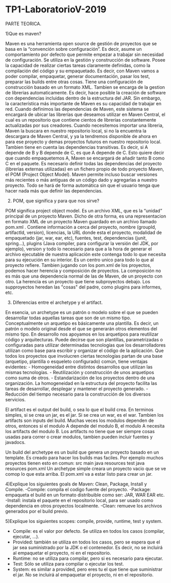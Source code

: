 # TP1-LaboratorioV-2019

PARTE TEORICA.

1)Que es maven?
  
  Maven es una herramienta open source de gestión de proyectos que se basa en la “convención sobre configuración”.
  Es decir, asume un comportamiento por defecto que permite empezar a trabajar sin necesidad de configuración.
  Se utiliza en la gestión y construcción de software. Posee la capacidad de realizar ciertas tareas claramente definidas, 
  como la compilación del código y su empaquetado. Es decir, con Maven vamos a poder compilar, empaquetar, generar documentación,
  pasar los test, preparar las builds entre otras cosas.
  Tiene una configuración de construcción basado en un formato XML.
  Tambien se encarga de la gestion de librerias automaticamente. Es decir, hace posible la creación de software con dependencias 
  incluidas dentro de la estructura del JAR. 
  Sin embargo, la característica más importante de Maven es su capacidad de trabajar en red. Cuando definimos las dependencias de
  Maven, este sistema se encargará de ubicar las librerías que deseamos utilizar en Maven Central,
  el cual es un repositorio que contiene cientos de librerías constantemente actualizadas por sus creadores.
  Cuando necesitemos importar una libreria, Maven la buscara en nuestro repositorio local, si no la encuentra la descargara de Maven 
  Central, y ya la tendremos disponible de ahora en para ese proyecto y demas proyectos futuros en nuestro repositorio local.
  Tambien tiene en cuenta las dependencias transitivas. Es decir, si A depende de B y B depende de C, es que A depende de C.
  Esto quiere decir que cuando empaquetemos A, Maven se encargará de añadir tanto B como C en el paquete.
  Es necesario definir todas las dependencias del proyecto (librerías externas utilizadas) en un fichero propio de todo proyecto Maven,
  el POM (Project Object Model).
  Maven permite incluso buscar versiones más recientes o más antiguas de un código dado y agregarlas a nuestro proyecto.
  Todo se hará de forma automática sin que el usuario tenga que hacer nada más que definir las dependencias.
  
2) POM, que significa y para que nos sirve?
 
 POM significa project object model. Es un archivo XML, que es la “unidad” principal de un proyecto Maven.
  Dicho de otra forma, es una representacion en formato XML de un proyecto Maven guardado en un archivo llamado pom.xml .
  Contiene información a cerca del proyecto, nombre (groupId, artifactId, version), licencias, la URL donde esta el proyecto,
  modalidad de empaquetado (jar, war, ear, etc), fuentes, test, dependencias (junit, spring…), plugins (Java compiler, para 
  configurar la versión del JDK, por ejemplo), version y todo lo necesario para que a la hora de generar el archivo ejecutable
  de nuestra aplicación este contenga todo lo que necesita para su ejecución en su interior.
  Es un centro unico para todo lo que al proyecto refiere.
  Tambien jugando con los pom.xml de los proyectos, podemos hacer herencia y composición de proyectos. La composición no es más 
  que una dependencia normal de las de Maven, de un proyecto con otro. La herencia es un proyecto que tiene subproyectos debajo.
  Los supproyectos heredan las "cosas" del padre, como plugins para informes, etc.
  
  
3)  Diferencias entre el archetype y el artifact.
 
 En esencia, un archetype es un patrón o modelo sobre el que se pueden desarrollar todas aquellas tareas que son de un mismo tipo.
  Conceptualmente un arquetipo es básicamente una plantilla. Es decir, un patrón o modelo original desde el que se generarán otros
  elementos del mismo tipo. En desarrollo nos apoyamos en los arquetipos para reutilizar código y arquitecturas.
  Puede decirse que son plantillas, parametrizadas o configuradas para utilizar determinadas tecnologías que los desarrolladores 
  utilizan como base para escribir y organizar el código de la aplicación.
  Que todos los proyectos que involucren ciertas tecnologías partan de una base (arquetipo, plantilla o esqueleto configurado) común,
  tiene ventajas evidentes:
    - Homogeneidad entre distintos desarrollos que utilizan las mismas tecnologías.
    - Reutilización y construcción de unos arquetipos como suma de otros.
    - Estandarización de los proyectos dentro de una organización. La homogeneidad en la estructura del proyecto facilita las tareas de desarrollar, desplegar y mantener el proyecto generado.
    - Reducción del tiempo necesario para la construcción de los diversos servicios.
  
  El artifact es el output del build, o sea lo que el build crea. En terminos simples, si se crea un jar, es el jar.
  Si se crea un war, es el war.
  Tambien los artifacts son inputs del build. Muchas veces los modulos dependen de otros, entonces si el modulo
  A depende del modulo B, el modulo A necesita los artifacts del modulo B.
  Los artifacts no tiene que ser siempre cosas usadas para correr o crear modulos, tambien pueden incluir fuentes y javadocs.
  
  Un build del archetype es un build que genera un proyecto basado en un template. Es creado para hacer los builds mas faciles.
  Por ejemplo muchos proyectos tienen esto en comun:
                                                     src
                                                     main
                                                     java
                                                     resources
                                                     test
                                                     java
                                                     resources
                                                     pom.xml
Un archetype simple creara un proyecto vacio que se ve comop lo que esta arriba. El pom.xml va a estar listo para crear un jar.

4)Explique los siguientes goals de Maven: Clean, Package, Install y Compile.
  -Compile: compila el codigo fuente del proyecto.
  -Package: empaqueta el build en un formato distribuible como ser: JAR, WAR EAR etc.
  -Install: instala el paquete en el repositorio local, para ser usado como dependencia en otros proyectos localmente.
  -Clean: remueve los archivos generados por el build previo.

5)Explique los siguientes scopes: compile, provide, runtime, test y system.

  - Compile: es el valor por defecto. Se utiliza en todos los casos (compilar, ejecutar, …).
  - Provided: también se utiliza en todos los casos, pero se espera que el jar sea suministrado por la JDK o el contenedor. 
  Es decir, no se incluirá al empaquetar el proyecto, ni en el repositorio.
  - Runtime: no se utiliza para compilar, pero si es necesario para ejecutar.
  - Test: Sólo se utiliza para compilar o ejecutar los test.
  - System: es similar a provided, pero eres tu el que tiene que suministrar el jar. No se incluirá al empaquetar el proyecto,
  ni en el repositorio.

  


